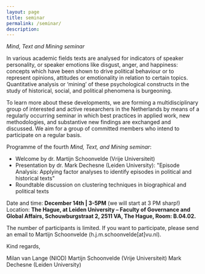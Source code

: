 ```yaml
---
layout: page
title: seminar
permalink: /seminar/
description:
---
```


*Mind, Text and Mining seminar*

In various academic fields texts are analysed for indicators of speaker personality, or speaker emotions like disgust, anger, and happiness: concepts which have been shown to drive political behaviour or to represent opinions, attitudes or emotionality in relation to certain topics. Quantitative analysis or ‘mining’ of these psychological constructs in the study of historical, social, and political phenomena is burgeoning.

To learn more about these developments, we are forming a multidisciplinary group of interested and active researchers in the Netherlands by means of a regularly occurring seminar in which best practices in applied work, new methodologies, and substantive new findings are exchanged and discussed. We aim for a group of committed members who intend to participate on a regular basis.

Programme of the fourth *Mind, Text, and Mining seminar*:

* Welcome by dr. Martijn Schoonvelde (Vrije Universiteit)
* Presentation by dr. Mark Dechesne (Leiden University): "Episode Analysis: Applying factor analyses to identify episodes in political and historical texts"
* Roundtable discussion on clustering techniques in biographical and political texts


Date and time: **December 14th | 3-5PM** (we will start at 3 PM sharp!)
Location: **The Hague, at Leiden University – Faculty of Governance and Global Affairs, Schouwburgstraat 2, 2511 VA, The Hague, Room: B.04.02.**

The number of participants is limited. If you want to participate, please send an email to Martijn Schoonvelde (h.j.m.schoonvelde[at]vu.nl).

Kind regards,

Milan van Lange (NIOD)
Martijn Schoonvelde (Vrije Universiteit)
Mark Dechesne (Leiden University)
